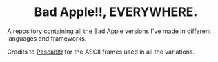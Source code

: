 <h1 align="center">Bad Apple!!, EVERYWHERE.</h1>
<p>A repository containing all the Bad Apple versions I've made in different languages and frameworks.</p>
<p>Credits to <a href="https://github.com/Pasc99/text2BAinWinConsole" target="_blank">Pascal99</a> for the ASCII frames used in all the variations.</p>